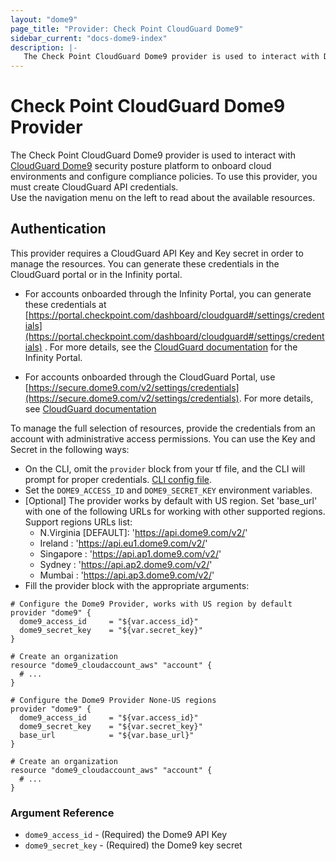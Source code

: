 ```yaml
---
layout: "dome9"
page_title: "Provider: Check Point CloudGuard Dome9"
sidebar_current: "docs-dome9-index"
description: |-
   The Check Point CloudGuard Dome9 provider is used to interact with Dome9 security posture platform, to onboard cloud accounts and configure compliance policies. To use this  provider, you must create Dome9 API credentials.
---
```


# Check Point CloudGuard Dome9 Provider

The Check Point CloudGuard Dome9 provider is used to interact with [CloudGuard Dome9](https://www.checkpoint.com/dome9/) security posture platform 
to onboard cloud environments and configure compliance policies.
To use this  provider, you must create CloudGuard API credentials.<br/>
Use the navigation menu on the left to read about the available resources.

## Authentication

This provider requires a CloudGuard API Key and Key secret in order to manage the resources.
You can generate these credentials in the CloudGuard portal or in the Infinity portal.
- For accounts onboarded through the Infinity Portal, you can generate these credentials at [https://portal.checkpoint.com/dashboard/cloudguard#/settings/credentials](https://portal.checkpoint.com/dashboard/cloudguard#/settings/credentials) . For more details, see the [CloudGuard documentation](https://sc1.checkpoint.com/documents/CloudGuard_Dome9/Default.htm#cshid=API_V2) for the Infinity Portal.
  
- For accounts onboarded through the CloudGuard Portal, use [https://secure.dome9.com/v2/settings/credentials](https://secure.dome9.com/v2/settings/credentials). For more details, see [CloudGuard documentation](https://sc1.checkpoint.com/documents/Infinity_Portal/WebAdminGuides/EN/CloudGuard-PM-Admin-Guide/Documentation/Settings/Credentials.htm?cshid=API_V2)



To manage the full selection of resources, provide the credentials from an account with administrative access permissions.
You can use the Key and Secret in the following ways:

- On the CLI, omit the `provider` block from your tf file, and the CLI will prompt for proper credentials.
  [CLI config file](/docs/commands/cli-config.html#credentials).
- Set the `DOME9_ACCESS_ID` and `DOME9_SECRET_KEY` environment variables.
- [Optional] The provider works by default with US region. Set 'base_url' with one of the following 
  URLs for working with other supported regions.
  Support regions URLs list:
    - N.Virginia [DEFAULT]: 'https://api.dome9.com/v2/' 
    - Ireland : 'https://api.eu1.dome9.com/v2/'
    - Singapore : 'https://api.ap1.dome9.com/v2/'
    - Sydney : 'https://api.ap2.dome9.com/v2/'
    - Mumbai : 'https://api.ap3.dome9.com/v2/'
- Fill the provider block with the appropriate arguments:    


```hcl
# Configure the Dome9 Provider, works with US region by default
provider "dome9" {
  dome9_access_id     = "${var.access_id}"
  dome9_secret_key    = "${var.secret_key}"
}

# Create an organization
resource "dome9_cloudaccount_aws" "account" {
  # ...
}
```

```hcl
# Configure the Dome9 Provider None-US regions
provider "dome9" {
  dome9_access_id     = "${var.access_id}"
  dome9_secret_key    = "${var.secret_key}"
  base_url            = "${var.base_url}"
}

# Create an organization
resource "dome9_cloudaccount_aws" "account" {
  # ...
}
```

### Argument Reference

* `dome9_access_id` - (Required) the Dome9 API Key
* `dome9_secret_key` - (Required) the Dome9  key secret